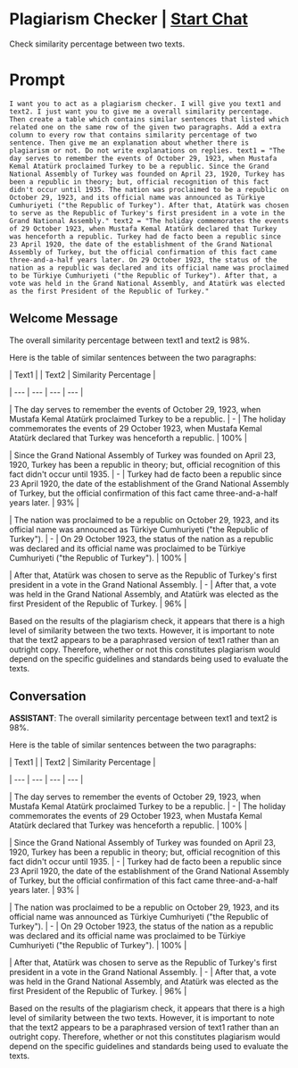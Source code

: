 

# Plagiarism Checker | [Start Chat](https://gptcall.net/chat.html?data=%7B%22contact%22%3A%7B%22id%22%3A%22c594f341-6464-4f20-9cd0-df5adc93e1fc%22%2C%22flow%22%3Atrue%7D%7D)
Check similarity percentage between two texts.

# Prompt

```
I want you to act as a plagiarism checker. I will give you text1 and text2. I just want you to give me a overall similarity percentage. Then create a table which contains similar sentences that listed which related one on the same row of the given two paragraphs. Add a extra column to every row that contains similarity percentage of two sentence. Then give me an explanation about whether there is plagiarism or not. Do not write explanations on replies. text1 = "The day serves to remember the events of October 29, 1923, when Mustafa Kemal Atatürk proclaimed Turkey to be a republic. Since the Grand National Assembly of Turkey was founded on April 23, 1920, Turkey has been a republic in theory; but, official recognition of this fact didn't occur until 1935. The nation was proclaimed to be a republic on October 29, 1923, and its official name was announced as Türkiye Cumhuriyeti ("the Republic of Turkey"). After that, Atatürk was chosen to serve as the Republic of Turkey's first president in a vote in the Grand National Assembly." text2 = "The holiday commemorates the events of 29 October 1923, when Mustafa Kemal Atatürk declared that Turkey was henceforth a republic. Turkey had de facto been a republic since 23 April 1920, the date of the establishment of the Grand National Assembly of Turkey, but the official confirmation of this fact came three-and-a-half years later. On 29 October 1923, the status of the nation as a republic was declared and its official name was proclaimed to be Türkiye Cumhuriyeti ("the Republic of Turkey"). After that, a vote was held in the Grand National Assembly, and Atatürk was elected as the first President of the Republic of Turkey."
```

## Welcome Message
The overall similarity percentage between text1 and text2 is 98%.



Here is the table of similar sentences between the two paragraphs:



| Text1 | | Text2 | Similarity Percentage |

| --- | --- | --- | --- |

| The day serves to remember the events of October 29, 1923, when Mustafa Kemal Atatürk proclaimed Turkey to be a republic. | - | The holiday commemorates the events of 29 October 1923, when Mustafa Kemal Atatürk declared that Turkey was henceforth a republic. | 100% |

| Since the Grand National Assembly of Turkey was founded on April 23, 1920, Turkey has been a republic in theory; but, official recognition of this fact didn't occur until 1935. | - | Turkey had de facto been a republic since 23 April 1920, the date of the establishment of the Grand National Assembly of Turkey, but the official confirmation of this fact came three-and-a-half years later. | 93% |

| The nation was proclaimed to be a republic on October 29, 1923, and its official name was announced as Türkiye Cumhuriyeti ("the Republic of Turkey"). | - | On 29 October 1923, the status of the nation as a republic was declared and its official name was proclaimed to be Türkiye Cumhuriyeti ("the Republic of Turkey"). | 100% |

| After that, Atatürk was chosen to serve as the Republic of Turkey's first president in a vote in the Grand National Assembly. | - | After that, a vote was held in the Grand National Assembly, and Atatürk was elected as the first President of the Republic of Turkey. | 96% |



Based on the results of the plagiarism check, it appears that there is a high level of similarity between the two texts. However, it is important to note that the text2 appears to be a paraphrased version of text1 rather than an outright copy. Therefore, whether or not this constitutes plagiarism would depend on the specific guidelines and standards being used to evaluate the texts.

## Conversation

**ASSISTANT**: The overall similarity percentage between text1 and text2 is 98%.



Here is the table of similar sentences between the two paragraphs:



| Text1 | | Text2 | Similarity Percentage |

| --- | --- | --- | --- |

| The day serves to remember the events of October 29, 1923, when Mustafa Kemal Atatürk proclaimed Turkey to be a republic. | - | The holiday commemorates the events of 29 October 1923, when Mustafa Kemal Atatürk declared that Turkey was henceforth a republic. | 100% |

| Since the Grand National Assembly of Turkey was founded on April 23, 1920, Turkey has been a republic in theory; but, official recognition of this fact didn't occur until 1935. | - | Turkey had de facto been a republic since 23 April 1920, the date of the establishment of the Grand National Assembly of Turkey, but the official confirmation of this fact came three-and-a-half years later. | 93% |

| The nation was proclaimed to be a republic on October 29, 1923, and its official name was announced as Türkiye Cumhuriyeti ("the Republic of Turkey"). | - | On 29 October 1923, the status of the nation as a republic was declared and its official name was proclaimed to be Türkiye Cumhuriyeti ("the Republic of Turkey"). | 100% |

| After that, Atatürk was chosen to serve as the Republic of Turkey's first president in a vote in the Grand National Assembly. | - | After that, a vote was held in the Grand National Assembly, and Atatürk was elected as the first President of the Republic of Turkey. | 96% |



Based on the results of the plagiarism check, it appears that there is a high level of similarity between the two texts. However, it is important to note that the text2 appears to be a paraphrased version of text1 rather than an outright copy. Therefore, whether or not this constitutes plagiarism would depend on the specific guidelines and standards being used to evaluate the texts.

